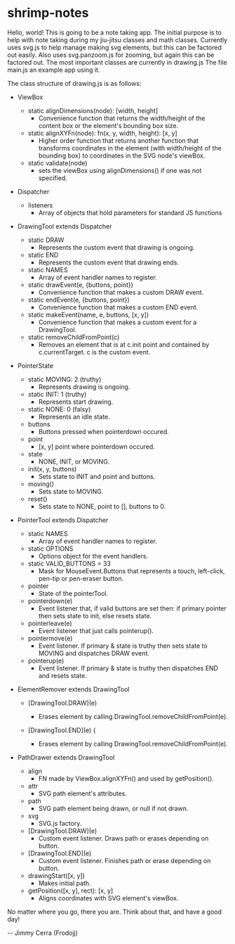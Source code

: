 # shrimp-notes

Hello, world! This is going to be a note taking app. The initial purpose is to
help with note taking during my jiu-jitsu classes and math classes. Currently
uses svg.js to help manage making svg elements, but this can be factored out
easily. Also uses svg.panzoom.js for zooming, but again this can be factored
out. The most important classes are currently in drawing.js The file main.js
an example app using it.

The class structure of drawing.js is as follows:

- ViewBox
    - static alignDimensions(node): \[width, height]
		- Convenience function that returns the width/height of the content box
		  or the element's bounding box size.
    - static alignXYFn(node): fn(x, y, width, height): \[x, y]
		- Higher order function that returns another function that transforms
		  coordinates in the element (with width/height of the bounding box) to
		  coordinates in the SVG node's viewBox.
    - static validate(node)
		- sets the viewBox using alignDimensions() if one was not specified.

- Dispatcher
	- listeners
		- Array of objects that hold parameters for standard JS functions

- DrawingTool extends Dispatcher
	- static DRAW
		- Represents the custom event that drawing is ongoing.
    - static END
		- Represents the custom event that drawing ends.
	- static NAMES
		- Array of event handler names to register.
	- static drawEvent(e, {buttons, point})
		- Convenience function that makes a custom DRAW event.
	- static endEvent(e, {buttons, point})
		- Convenience function that makes a custom END event.
	- static makeEvent(name, e, buttons, \[x, y])
		- Convenience function that makes a custom event for a DrawingTool.
	- static removeChildFromPoint(c)
		- Removes an element that is at c.init point and contained
		  by c.currentTarget. c is the custom event.

- PointerState
	- static MOVING: 2 (truthy)
		- Represents drawing is ongoing.
	- static INIT: 1 (truthy)
		- Represents start drawing.
	- static NONE: 0 (falsy)
		- Represents an idle state.
	- buttons
		- Buttons pressed when pointerdown occured.
	- point
		- \[x, y] point where pointerdown occured.
	- state
		- NONE, INIT, or MOVING.
	- init(x, y, buttons)
		- Sets state to INIT and point and buttons.
	- moving()
		- Sets state to MOVING.
	- reset()
		- Sets state to NONE, point to [], buttons to 0.

- PointerTool extends Dispatcher
	- static NAMES
		- Array of event handler names to register.
	- static OPTIONS
		- Options object for the event handlers.
	- static VALID_BUTTONS = 33
		- Mask for MouseEvent.Buttons that represents a touch, left-click, 
		  pen-tip or pen-eraser button.
	- pointer
		- State of the pointerTool.
	- pointerdown(e)
		- Event listener that, if valid buttons are set then: if primary 
		  pointer then sets state to init, else resets state.
	- pointerleave(e)
		- Event listener that just calls pointerup().
	- pointermove(e)
		- Event listener. If primary & state is truthy then sets state to
		  MOVING and dispatches DRAW event.
	- pointerup(e)
		- Event listener. If primary & state is truthy then dispatches END
		  and resets state.

- ElementRemover extends DrawingTool
	- \[DrawingTool.DRAW](e)
		- Erases element by calling DrawingTool.removeChildFromPoint(e).
	
	- \[DrawingTool.END](e) {
		- Erases element by calling DrawingTool.removeChildFromPoint(e).

- PathDrawer extends DrawingTool
	- align
		- FN made by ViewBox.alignXYFn() and used by getPosition().
	- attr
		- SVG path element's attributes.
	- path
		- SVG path element being drawn, or null if not drawn.
	- svg
		- SVG.js factory.
	- \[DrawingTool.DRAW](e)
		- Custom event listener. Draws path or erases depending on button.
	- \[DrawingTool.END](e)
		- Custom event listener. Finishes path or erase depending on button.
	- drawingStart(\[x, y])
		- Makes initial path.
	- getPosition(\[x, y], rect): \[x, y]
		- Aligns coordinates with SVG element's viewBox.

No matter where you go, there you are. Think about that, and have a good day!

-- Jimmy Cerra (Frodojj)

